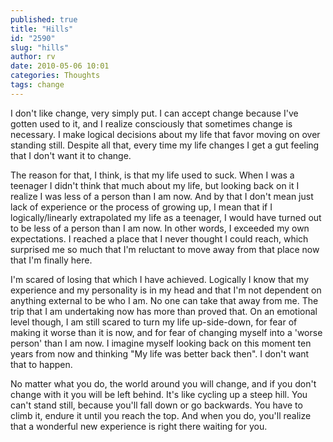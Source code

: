 ```yaml
---
published: true
title: "Hills"
id: "2590"
slug: "hills"
author: rv
date: 2010-05-06 10:01
categories: Thoughts
tags: change
---
```

I don't like change, very simply put. I can accept change because I've gotten used to it, and I realize consciously that sometimes change is necessary. I make logical decisions about my life that favor moving on over standing still. Despite all that, every time my life changes I get a gut feeling that I don't want it to change.

The reason for that, I think, is that my life used to suck. When I was a teenager I didn't think that much about my life, but looking back on it I realize I was less of a person than I am now. And by that I don't mean just lack of experience or the process of growing up, I mean that if I logically/linearly extrapolated my life as a teenager, I would have turned out to be less of a person than I am now. In other words, I exceeded my own expectations. I reached a place that I never thought I could reach, which surprised me so much that I'm reluctant to move away from that place now that I'm finally here.

I'm scared of losing that which I have achieved. Logically I know that my experience and my personality is in my head and that I'm not dependent on anything external to be who I am. No one can take that away from me. The trip that I am undertaking now has more than proved that. On an emotional level though, I am still scared to turn my life up-side-down, for fear of making it worse than it is now, and for fear of changing myself into a 'worse person' than I am now. I imagine myself looking back on this moment ten years from now and thinking "My life was better back then". I don't want that to happen.

No matter what you do, the world around you will change, and if you don't change with it you will be left behind. It's like cycling up a steep hill. You can't stand still, because you'll fall down or go backwards. You have to climb it, endure it until you reach the top. And when you do, you'll realize that a wonderful new experience is right there waiting for you.